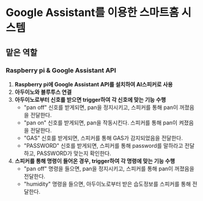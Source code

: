 # Google Assistant를 이용한 스마트홈 시스템

## 맡은 역할
### Raspberry pi & Google Assistant API
1. **Raspberry pi에 Google Assistant API를 설치하여 AI스피커로 사용**
2. **아두이노와 블루투스 연결**
3. **아두이노로부터 신호를 받으면 trigger하여 각 신호에 맞는 기능 수행**
   - "pan off" 신호를 받게되면, pan을 정지시키고, 스피커를 통해 pan이 꺼졌음을 전달한다.
   - "pan on" 신호를 받게되면, pan을 작동시킨다. 스피커를 통해 pan이 켜졌음을 전달한다.
   - "GAS" 신호를 받게되면, 스피커를 통해 GAS가 감지되었음을 전달한다.
   - "PASSWORD" 신호를 받게되면, 스피커를 통해 password를 말하라고 전달하고, PASSWORD가 맞는지 확인한다.   
4. **스피커를 통해 명령이 들어온 경우, trigger하여 각 명령에 맞는 기능 수행**
   - "pan off" 명령을 들으면, pan을 정지시키고, 스피커를 통해 pan이 꺼졌음을 전달한다.
   - "humidity" 명령을 들으면, 아두이노로부터 받은 습도정보를 스피커를 통해 전달한다.
